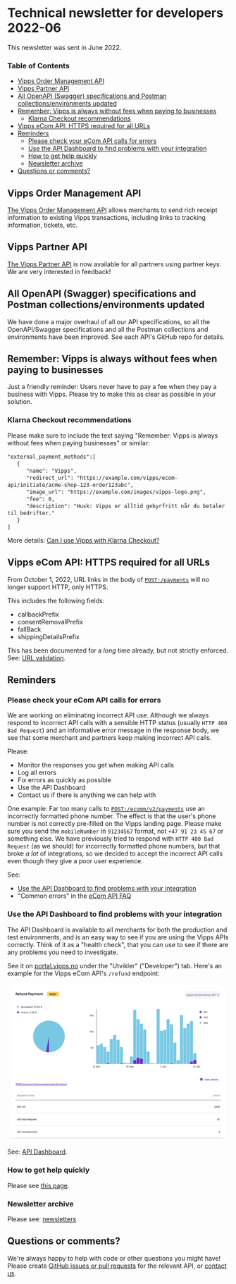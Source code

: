 <!-- START_METADATA
---
sidebar_position: 70
title: 2022-06
---
END_METADATA -->

# Technical newsletter for developers 2022-06

This newsletter was sent in June 2022.

<!-- START_TOC -->

### Table of Contents

* [Vipps Order Management API](#vipps-order-management-api)
* [Vipps Partner API](#vipps-partner-api)
* [All OpenAPI (Swagger) specifications and Postman collections/environments updated](#all-openapi-swagger-specifications-and-postman-collectionsenvironments-updated)
* [Remember: Vipps is always without fees when paying to businesses](#remember-vipps-is-always-without-fees-when-paying-to-businesses)
  * [Klarna Checkout recommendations](#klarna-checkout-recommendations)
* [Vipps eCom API: HTTPS required for all URLs](#vipps-ecom-api-https-required-for-all-urls)
* [Reminders](#reminders)
  * [Please check your eCom API calls for errors](#please-check-your-ecom-api-calls-for-errors)
  * [Use the API Dashboard to find problems with your integration](#use-the-api-dashboard-to-find-problems-with-your-integration)
  * [How to get help quickly](#how-to-get-help-quickly)
  * [Newsletter archive](#newsletter-archive)
* [Questions or comments?](#questions-or-comments)

<!-- END_TOC -->

## Vipps Order Management API

[The Vipps Order Management API](https://github.com/vippsas/vipps-order-management-api)
allows merchants to send rich receipt information to existing Vipps transactions,
including links to tracking information, tickets, etc.

## Vipps Partner API

[The Vipps Partner API](https://github.com/vippsas/vipps-partner-api)
is now available for all partners using partner keys.
We are very interested in feedback!

## All OpenAPI (Swagger) specifications and Postman collections/environments updated

We have done a major overhaul of all our API specifications, so all the
OpenAPI/Swagger specifications and all the Postman collections and environments
have been improved. See each API's GitHub repo for details.

## Remember: Vipps is always without fees when paying to businesses

Just a friendly reminder: Users never have to pay a fee when they pay a business
with Vipps. Please try to make this as clear as possible in your solution.

### Klarna Checkout recommendations

Please make sure to include the text saying
"Remember: Vipps is always without fees when paying businesses"
or similar:

```
"external_payment_methods":[
   {
      "name": "Vipps",
      "redirect_url": "https://example.com/vipps/ecom-api/initiate/acme-shop-123-order123abc",
      "image_url": "https://example.com/images/vipps-logo.png",
      "fee": 0,
      "description": "Husk: Vipps er alltid gebyrfritt når du betaler til bedrifter."
   }
]
```

More details:
[Can I use Vipps with Klarna Checkout?](https://github.com/vippsas/vipps-ecom-api/blob/master/vipps-ecom-api-faq.md#can-i-use-vipps-with-klarna-checkout)

## Vipps eCom API: HTTPS required for all URLs

From October 1, 2022, URL links in the body of
[`POST:/payments`](https://vippsas.github.io/vipps-developer-docs/api/ecom#tag/Vipps-eCom-API/operation/initiatePaymentV3UsingPOST)
will no longer support HTTP, only HTTPS.

This includes the following fields:
 - callbackPrefix
 - consentRemovalPrefix
 - fallBack
 - shippingDetailsPrefix

 This has been documented for a _long_ time already, but not strictly enforced.
 See:
 [URL validation](https://github.com/vippsas/vipps-ecom-api/blob/master/vipps-ecom-api.md#url-validation).

## Reminders

### Please check your eCom API calls for errors

We are working on eliminating incorrect API use. Although we always respond to
incorrect API calls with a sensible HTTP status (usually `HTTP 400 Bad Request`)
and an informative error message in the response body, we see that some merchant
and partners keep making incorrect API calls.

Please:
- Monitor the responses you get when making API calls
- Log all errors
- Fix errors as quickly as possible
- Use the API Dashboard
- Contact us if there is anything we can help with

One example: Far too many calls to
[`POST:/ecomm/v2/payments`](https://vippsas.github.io/vipps-developer-docs/api/ecom#tag/Vipps-eCom-API/operation/initiatePaymentV3UsingPOST)
use an incorrectly formatted phone number.
The effect is that the user's phone number is not correctly pre-filled on
the Vipps landing page.
Please make sure you send the `mobileNumber` in `91234567` format, not
`+47 91 23 45 67` or something else.
We have previously tried to respond with `HTTP 400 Bad Request` (as we should)
for incorrectly formatted phone numbers, but that broke _a lot_  of integrations,
so we decided to accept the incorrect API calls even though they give a poor
user experience.

See:
* [Use the API Dashboard to find problems with your integration](#use-the-api-dashboard-to-find-problems-with-your-integration)
* "Common errors" in the
  [eCom API FAQ](https://github.com/vippsas/vipps-ecom-api/blob/master/vipps-ecom-api-faq.md)

### Use the API Dashboard to find problems with your integration

The API Dashboard is available to all merchants for both the production and test environments,
and is an easy way to see if you are using the Vipps APIs correctly.
Think of it as a "health check", that you can use to see if there are any
problems you need to investigate.

See it on
[portal.vipps.no](https://portal.vipps.no)
under the "Utvikler" ("Developer") tab.
Here's an example for the Vipps eCom API's `/refund` endpoint:

![API Dashboard example](images/2021-02-api-dashboard-example.png)

See:
[API Dashboard](../developer-resources/api-dashboard.md).

### How to get help quickly

Please see
[this page](https://github.com/vippsas/vipps-developers/blob/master/contact.md).

### Newsletter archive

Please see: [newsletters](https://vippsas.github.io/vipps-developer-docs/docs/vipps-developers/newsletters/)

## Questions or comments?

We're always happy to help with code or other questions you might have!
Please create [GitHub issues or pull requests](https://github.com/vippsas)
for the relevant API,
or [contact us](https://github.com/vippsas/vipps-developers/blob/master/contact.md).
